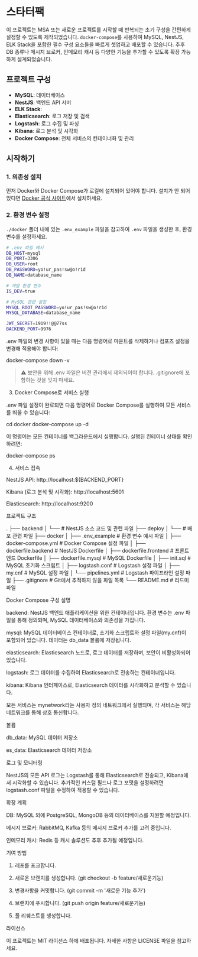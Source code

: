 
# 스타터팩

이 프로젝트는 MSA 또는 새로운 프로젝트를 시작할 때 반복되는 초기 구성을 간편하게 설정할 수 있도록 제작되었습니다. `docker-compose`를 사용하여 MySQL, NestJS, ELK Stack을 포함한 필수 구성 요소들을 빠르게 셋업하고 배포할 수 있습니다. 추후 DB 종류나 메시지 브로커, 인메모리 캐시 등 다양한 기능을 추가할 수 있도록 확장 가능하게 설계되었습니다.

## 프로젝트 구성
- **MySQL**: 데이터베이스
- **NestJS**: 백엔드 API 서버
- **ELK Stack**:
- **Elasticsearch**: 로그 저장 및 검색
- **Logstash**: 로그 수집 및 파싱
- **Kibana**: 로그 분석 및 시각화
- **Docker Compose**: 전체 서비스의 컨테이너화 및 관리

## 시작하기

### 1. 의존성 설치
먼저 Docker와 Docker Compose가 로컬에 설치되어 있어야 합니다. 설치가 안 되어 있다면 [Docker 공식 사이트](https://docs.docker.com/get-docker/)에서 설치하세요.

### 2. 환경 변수 설정
`./docker` 폴더 내에 있는 `.env_example` 파일을 참고하여 `.env` 파일을 생성한 후, 환경 변수를 설정하세요.

```bash
# .env 파일 예시
DB_HOST=mysql
DB_PORT=3306
DB_USER=root
DB_PASSWORD=yo!ur_pas!sw@o!r1d
DB_NAME=database_name

# 개발 환경 변수
IS_DEV=true

# MySQL 관련 설정
MYSQL_ROOT_PASSWORD=yo!ur_pas!sw@o!r1d
MYSQL_DATABASE=database_name

JWT_SECRET=1919!!@@77ss
BACKEND_PORT=9976
```

.env 파일의 변경 사항이 있을 때는 다음 명령어로 마운트를 삭제하거나 컴포즈 설정을 변경해 적용해야 합니다:

docker-compose down -v

> ⚠️ 보안을 위해 .env 파일은 버전 관리에서 제외되어야 합니다. .gitignore에 포함하는 것을 잊지 마세요.



3. Docker Compose로 서비스 실행

.env 파일 설정이 완료되면 다음 명령어로 Docker Compose를 실행하여 모든 서비스를 띄울 수 있습니다:

cd docker
docker-compose up -d

이 명령어는 모든 컨테이너를 백그라운드에서 실행합니다. 실행된 컨테이너 상태를 확인하려면:

docker-compose ps

4. 서비스 접속

NestJS API: http://localhost:${BACKEND_PORT}

Kibana (로그 분석 및 시각화): http://localhost:5601

Elasticsearch: http://localhost:9200


프로젝트 구조

.
├── backend
│   └── # NestJS 소스 코드 및 관련 파일
├── deploy
│   └── # 배포 관련 파일
├── docker
│   ├── .env_example         # 환경 변수 예시 파일
│   ├── docker-compose.yml   # Docker Compose 설정 파일
│   ├── dockerfile.backend   # NestJS Dockerfile
│   ├── dockerfile.frontend  # 프론트엔드 Dockerfile
│   ├── dockerfile.mysql     # MySQL Dockerfile
│   ├── init.sql             # MySQL 초기화 스크립트
│   ├── logstash.conf        # Logstash 설정 파일
│   ├── my.cnf               # MySQL 설정 파일
│   └── pipelines.yml        # Logstash 파이프라인 설정 파일
├── .gitignore                # Git에서 추적하지 않을 파일 목록
└── README.md                 # 리드미 파일

Docker Compose 구성 설명

backend: NestJS 백엔드 애플리케이션을 위한 컨테이너입니다. 환경 변수는 .env 파일을 통해 정의되며, MySQL 데이터베이스와 의존성을 가집니다.

mysql: MySQL 데이터베이스 컨테이너로, 초기화 스크립트와 설정 파일(my.cnf)이 포함되어 있습니다. 데이터는 db_data 볼륨에 저장됩니다.

elasticsearch: Elasticsearch 노드로, 로그 데이터를 저장하며, 보안이 비활성화되어 있습니다.

logstash: 로그 데이터를 수집하여 Elasticsearch로 전송하는 컨테이너입니다.

kibana: Kibana 인터페이스로, Elasticsearch 데이터를 시각화하고 분석할 수 있습니다.


모든 서비스는 mynetwork라는 사용자 정의 네트워크에서 실행되며, 각 서비스는 해당 네트워크를 통해 상호 통신합니다.

볼륨

db_data: MySQL 데이터 저장소

es_data: Elasticsearch 데이터 저장소


로그 및 모니터링

NestJS의 모든 API 로그는 Logstash를 통해 Elasticsearch로 전송되고, Kibana에서 시각화할 수 있습니다. 추가적인 커스텀 필드나 로그 포맷을 설정하려면 logstash.conf 파일을 수정하여 적용할 수 있습니다.

확장 계획

DB: MySQL 외에 PostgreSQL, MongoDB 등의 데이터베이스를 지원할 예정입니다.

메시지 브로커: RabbitMQ, Kafka 등의 메시지 브로커 추가를 고려 중입니다.

인메모리 캐시: Redis 등 캐시 솔루션도 추후 추가될 예정입니다.


기여 방법

1. 레포를 포크합니다.


2. 새로운 브랜치를 생성합니다. (git checkout -b feature/새로운기능)


3. 변경사항을 커밋합니다. (git commit -m '새로운 기능 추가')


4. 브랜치에 푸시합니다. (git push origin feature/새로운기능)


5. 풀 리퀘스트를 생성합니다.



라이선스

이 프로젝트는 MIT 라이선스 하에 배포됩니다. 자세한 사항은 LICENSE 파일을 참고하세요.


